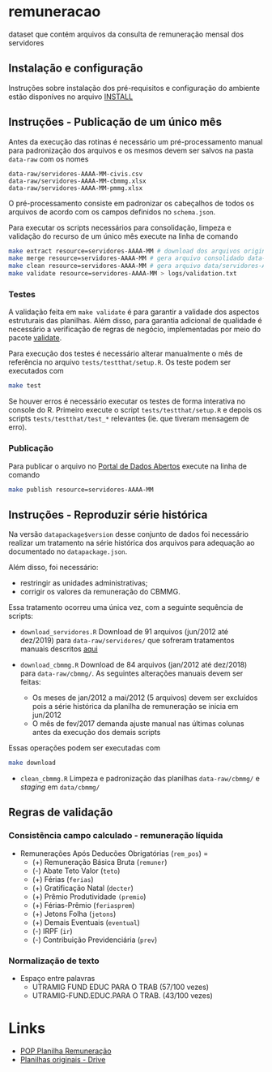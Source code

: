 # remuneracao
dataset que contém arquivos da consulta de remuneração mensal dos servidores

## Instalação e configuração

Instruções sobre instalação dos pré-requisitos e configuração do ambiente estão disponíves no arquivo [INSTALL](INSTALL.md)

## Instruções - Publicação de um único mês

Antes da execução das rotinas é necessário um pré-processamento manual para padronização dos arquivos e os mesmos devem ser salvos na pasta `data-raw` com os nomes

```
data-raw/servidores-AAAA-MM-civis.csv
data-raw/servidores-AAAA-MM-cbmmg.xlsx
data-raw/servidores-AAAA-MM-pmmg.xlsx
```

O pré-processamento consiste em padronizar os cabeçalhos de todos os arquivos de acordo com os campos definidos no `schema.json`.

Para executar os scripts necessários para consolidação, limpeza e validação do recurso de um único mês execute na linha de comando

```sh
make extract resource=servidores-AAAA-MM # download dos arquivos originais do google drive
make merge resource=servidores-AAAA-MM # gera arquivo consolidado data-raw/servidores-AAAA-MM.csv
make clean resource=servidores-AAAA-MM # gera arquivo data/servidores-AAAA-MM.csv
make validate resource=servidores-AAAA-MM > logs/validation.txt
```

### Testes

A validação feita em `make validate` é para garantir a validade dos aspectos estruturais das planilhas. Além disso, para garantia adicional de qualidade é necessário a verificação de regras de negócio, implementadas por meio do pacote [validate](https://cran.r-project.org/web/packages/validate/index.html).

Para execução dos testes é necessário alterar manualmente o mês de referência no arquivo `tests/testthat/setup.R`. Os teste podem ser executados com

```sh
make test
```

Se houver erros é necessário executar os testes de forma interativa no console do R. Primeiro execute o script `tests/testthat/setup.R` e depois os scripts `tests/testthat/test_*` relevantes (ie. que tiveram mensagem de erro).

### Publicação

Para publicar o arquivo no [Portal de Dados Abertos](http://dados.mg.gov.br/dataset/remuneracao-servidores-ativos) execute na linha de comando

```sh
make publish resource=servidores-AAAA-MM
```

## Instruções - Reproduzir série histórica

Na versão `datapackage$version` desse conjunto de dados foi necessário realizar um tratamento na série histórica dos arquivos para adequação ao documentado no `datapackage.json`.

Além disso, foi necessário:

- restringir as unidades administrativas;
- corrigir os valores da remuneração do CBMMG.

Essa tratamento ocorreu uma única vez, com a seguinte sequência de scripts:

- `download_servidores.R` Download de 91 arquivos (jun/2012 até dez/2019) para `data-raw/servidores/` que sofreram tratamentos manuais descritos [aqui](https://docs.google.com/document/d/1xlcs-FAdQoI7le970bFshQiw_6V_uuOz/edit)

- `download_cbmmg.R` Download de 84 arquivos (jan/2012 até dez/2018) para `data-raw/cbmmg/`. As seguintes alterações manuais devem ser feitas:
    
    - Os meses de jan/2012 a mai/2012 (5 arquivos) devem ser excluídos pois a série histórica da planilha de remuneração se inicia em jun/2012
    - O mês de fev/2017 demanda ajuste manual nas últimas colunas antes da execução dos demais scripts

Essas operações podem ser executadas com

```sh
make download
```

- `clean_cbmmg.R` Limpeza e padronização das planilhas `data-raw/cbmmg/` e _staging_ em `data/cbmmg/`

## Regras de validação

### Consistência campo calculado - remuneração líquida

- Remunerações Após Deducões Obrigatórias (`rem_pos`) =
    - (+) Remuneração Básica Bruta (`remuner`)
    - (-) Abate Teto Valor (`teto`)
    - (+) Férias (`ferias`)
    - (+) Gratificação Natal (`decter`)
    - (+) Prêmio Produtividade `(premio`)
    - (+) Férias-Prêmio (`feriasprem`)
    - (+) Jetons Folha (`jetons`)
    - (+) Demais Eventuais (`eventual`)
    - (-) IRPF (`ir`)
    - (-) Contribuição Previdenciária (`prev`)

### Normalização de texto

- Espaço entre palavras
    - UTRAMIG FUND EDUC PARA O TRAB (57/100 vezes)
    - UTRAMIG-FUND.EDUC.PARA O TRAB. (43/100 vezes)

# Links

- [POP Planilha Remuneração](https://onedrive.live.com/?id=8686837A27156968%2148766&cid=8686837A27156968)
- [Planilhas originais - Drive](https://drive.google.com/drive/u/0/folders/1hVdlauJdtyLs0c1X0i1mfTGHoAga1j_n)
